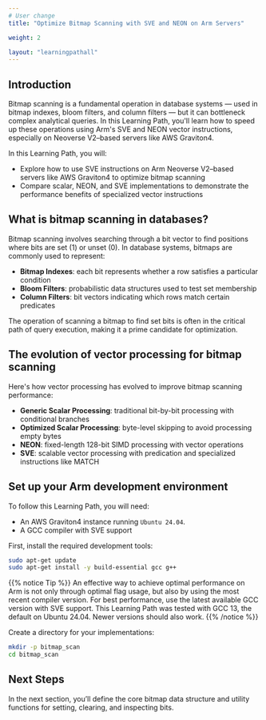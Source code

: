 ```yaml
---
# User change
title: "Optimize Bitmap Scanning with SVE and NEON on Arm Servers"

weight: 2

layout: "learningpathall"
---
```

## Introduction

Bitmap scanning is a fundamental operation in database systems — used in bitmap indexes, bloom filters, and column filters — but it can bottleneck complex analytical queries. In this Learning Path, you'll learn how to speed up these operations using Arm's SVE and NEON vector instructions, especially on Neoverse V2–based servers like AWS Graviton4. 

In this Learning Path, you will:

* Explore how to use SVE instructions on Arm Neoverse V2–based servers like AWS Graviton4 to optimize bitmap scanning
* Compare scalar, NEON, and SVE implementations to demonstrate the performance benefits of specialized vector instructions

## What is bitmap scanning in databases?

Bitmap scanning involves searching through a bit vector to find positions where bits are set (1) or unset (0). In database systems, bitmaps are commonly used to represent:

* **Bitmap Indexes**: each bit represents whether a row satisfies a particular condition
* **Bloom Filters**: probabilistic data structures used to test set membership
* **Column Filters**: bit vectors indicating which rows match certain predicates

The operation of scanning a bitmap to find set bits is often in the critical path of query execution, making it a prime candidate for optimization.

## The evolution of vector processing for bitmap scanning

Here's how vector processing has evolved to improve bitmap scanning performance:

* **Generic Scalar Processing**: traditional bit-by-bit processing with conditional branches
* **Optimized Scalar Processing**: byte-level skipping to avoid processing empty bytes
* **NEON**: fixed-length 128-bit SIMD processing with vector operations
* **SVE**: scalable vector processing with predication and specialized instructions like MATCH 

## Set up your Arm development environment

To follow this Learning Path, you will need:

* An AWS Graviton4 instance running `Ubuntu 24.04`. 
* A GCC compiler with SVE support

First, install the required development tools:

```bash
sudo apt-get update
sudo apt-get install -y build-essential gcc g++
```
{{% notice Tip %}}
An effective way to achieve optimal performance on Arm is not only through optimal flag usage, but also by using the most recent compiler version. For best performance, use the latest available GCC version with SVE support. This Learning Path was tested with GCC 13, the default on Ubuntu 24.04. Newer versions should also work.
{{% /notice %}}



Create a directory for your implementations:
```bash
mkdir -p bitmap_scan
cd bitmap_scan
```
## Next Steps
In the next section, you’ll define the core bitmap data structure and utility functions for setting, clearing, and inspecting bits.
